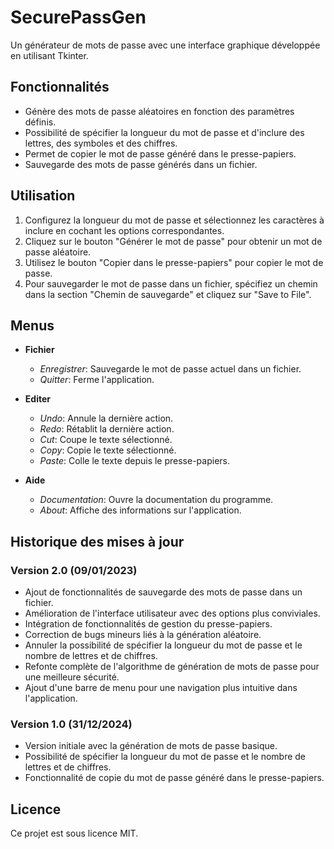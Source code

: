 # SecurePassGen

Un générateur de mots de passe  avec une interface graphique développée en utilisant Tkinter.

## Fonctionnalités

- Génère des mots de passe aléatoires en fonction des paramètres définis.
- Possibilité de spécifier la longueur du mot de passe et d'inclure des lettres, des symboles et des chiffres.
- Permet de copier le mot de passe généré dans le presse-papiers.
- Sauvegarde des mots de passe générés dans un fichier.

## Utilisation

1. Configurez la longueur du mot de passe et sélectionnez les caractères à inclure en cochant les options correspondantes.
2. Cliquez sur le bouton "Générer le mot de passe" pour obtenir un mot de passe aléatoire.
3. Utilisez le bouton "Copier dans le presse-papiers" pour copier le mot de passe.
4. Pour sauvegarder le mot de passe dans un fichier, spécifiez un chemin dans la section "Chemin de sauvegarde" et cliquez sur "Save to File".

## Menus

- **Fichier**
  - *Enregistrer*: Sauvegarde le mot de passe actuel dans un fichier.
  - *Quitter*: Ferme l'application.

- **Editer**
  - *Undo*: Annule la dernière action.
  - *Redo*: Rétablit la dernière action.
  - *Cut*: Coupe le texte sélectionné.
  - *Copy*: Copie le texte sélectionné.
  - *Paste*: Colle le texte depuis le presse-papiers.

- **Aide**
  - *Documentation*: Ouvre la documentation du programme.
  - *About*: Affiche des informations sur l'application.

## Historique des mises à jour

### Version 2.0 (09/01/2023)

- Ajout de fonctionnalités de sauvegarde des mots de passe dans un fichier.
- Amélioration de l'interface utilisateur avec des options plus conviviales.
- Intégration de fonctionnalités de gestion du presse-papiers.
- Correction de bugs mineurs liés à la génération aléatoire.
- Annuler la possibilité de spécifier la longueur du mot de passe et le nombre de lettres et de chiffres.
- Refonte complète de l'algorithme de génération de mots de passe pour une meilleure sécurité.
- Ajout d'une barre de menu pour une navigation plus intuitive dans l'application.

### Version 1.0 (31/12/2024)

- Version initiale avec la génération de mots de passe basique.
- Possibilité de spécifier la longueur du mot de passe et le nombre de lettres et de chiffres.
- Fonctionnalité de copie du mot de passe généré dans le presse-papiers.

## Licence

Ce projet est sous licence MIT.
